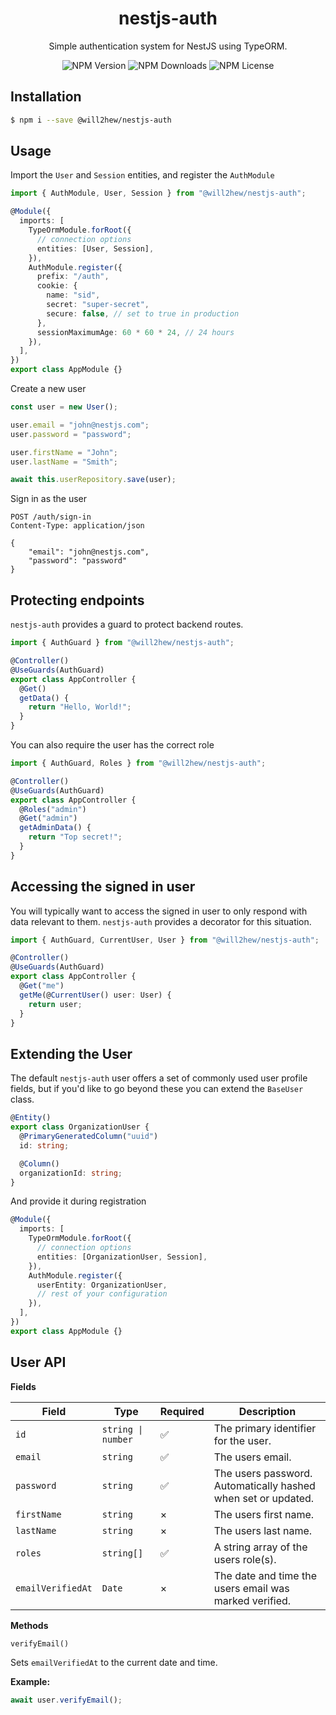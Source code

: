 <h1 align="center">
nestjs-auth
</h1>

<p align="center">
Simple authentication system for NestJS using TypeORM.
</p>

<p align="center">
<img alt="NPM Version" src="https://img.shields.io/npm/v/@will2hew/nestjs-auth">
<img alt="NPM Downloads" src="https://img.shields.io/npm/dm/@will2hew-nestjs-auth">
<img alt="NPM License" src="https://img.shields.io/npm/l/@will2hew/nestjs-auth">
</p>

## Installation

```bash
$ npm i --save @will2hew/nestjs-auth
```

## Usage

Import the `User` and `Session` entities, and register the `AuthModule`

```typescript
import { AuthModule, User, Session } from "@will2hew/nestjs-auth";

@Module({
  imports: [
    TypeOrmModule.forRoot({
      // connection options
      entities: [User, Session],
    }),
    AuthModule.register({
      prefix: "/auth",
      cookie: {
        name: "sid",
        secret: "super-secret",
        secure: false, // set to true in production
      },
      sessionMaximumAge: 60 * 60 * 24, // 24 hours
    }),
  ],
})
export class AppModule {}
```

Create a new user

```typescript
const user = new User();

user.email = "john@nestjs.com";
user.password = "password";

user.firstName = "John";
user.lastName = "Smith";

await this.userRepository.save(user);
```

Sign in as the user

```http
POST /auth/sign-in
Content-Type: application/json

{
    "email": "john@nestjs.com",
    "password": "password"
}
```

## Protecting endpoints

`nestjs-auth` provides a guard to protect backend routes.

```typescript
import { AuthGuard } from "@will2hew/nestjs-auth";

@Controller()
@UseGuards(AuthGuard)
export class AppController {
  @Get()
  getData() {
    return "Hello, World!";
  }
}
```

You can also require the user has the correct role

```typescript
import { AuthGuard, Roles } from "@will2hew/nestjs-auth";

@Controller()
@UseGuards(AuthGuard)
export class AppController {
  @Roles("admin")
  @Get("admin")
  getAdminData() {
    return "Top secret!";
  }
}
```

## Accessing the signed in user

You will typically want to access the signed in user to only respond with data relevant to them. `nestjs-auth` provides a decorator for this situation.

```typescript
import { AuthGuard, CurrentUser, User } from "@will2hew/nestjs-auth";

@Controller()
@UseGuards(AuthGuard)
export class AppController {
  @Get("me")
  getMe(@CurrentUser() user: User) {
    return user;
  }
}
```

## Extending the User

The default `nestjs-auth` user offers a set of commonly used user profile fields, but if you'd like to go beyond these you can extend the `BaseUser` class.

```typescript
@Entity()
export class OrganizationUser {
  @PrimaryGeneratedColumn("uuid")
  id: string;

  @Column()
  organizationId: string;
}
```

And provide it during registration

```typescript
@Module({
  imports: [
    TypeOrmModule.forRoot({
      // connection options
      entities: [OrganizationUser, Session],
    }),
    AuthModule.register({
      userEntity: OrganizationUser,
      // rest of your configuration
    }),
  ],
})
export class AppModule {}
```

## User API

**Fields**

| Field             | Type                | Required | Description                                                   |
| ----------------- | ------------------- | -------- | ------------------------------------------------------------- |
| `id`              | `string \| number ` | ✅       | The primary identifier for the user.                          |
| `email`           | `string`            | ✅       | The users email.                                              |
| `password`        | `string`            | ✅       | The users password. Automatically hashed when set or updated. |
| `firstName`       | `string`            | ×        | The users first name.                                         |
| `lastName`        | `string`            | ×        | The users last name.                                          |
| `roles`           | `string[]`          | ✅       | A string array of the users role(s).                          |
| `emailVerifiedAt` | `Date`              | ×        | The date and time the users email was marked verified.        |

**Methods**

`verifyEmail()`

Sets `emailVerifiedAt` to the current date and time.

**Example:**

```typescript
await user.verifyEmail();
```
